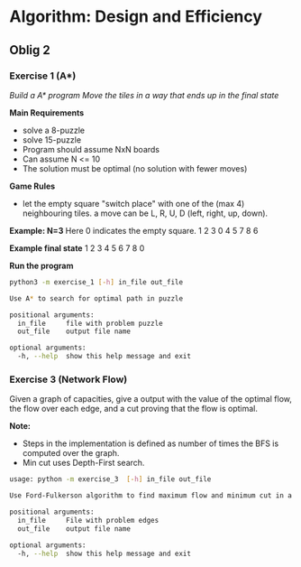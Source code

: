# Algorithm: Design and Efficiency 
## Oblig 2

### Exercise 1 (A*)
*Build a A\* program*
*Move the tiles in a way that ends up in the final state*

**Main Requirements**
- solve a 8-puzzle
- solve 15-puzzle
- Program should assume NxN boards
- Can assume N <= 10
- The solution must be optimal (no solution with fewer moves)

**Game Rules**
- let the empty square "switch place" with one of the (max 4)
neighbouring tiles. a move can be L, R, U, D (left, right, up, down).

**Example: N=3**
Here 0 indicates the empty square.
1 2 3
0 4 5
7 8 6

**Example final state**
1 2 3
4 5 6
7 8 0

**Run the program**
```bash
python3 -m exercise_1 [-h] in_file out_file

Use A* to search for optimal path in puzzle

positional arguments:
  in_file     file with problem puzzle
  out_file    output file name

optional arguments:
  -h, --help  show this help message and exit
```

### Exercise 3 (Network Flow)
Given a graph of capacities, give a output with the value of the optimal flow, 
the flow over each edge, and a cut proving that the flow is optimal.

**Note:** 
- Steps in the implementation is defined as number of times the BFS is computed over the graph.
- Min cut uses Depth-First search.

```bash
usage: python -m exercise_3  [-h] in_file out_file

Use Ford-Fulkerson algorithm to find maximum flow and minimum cut in a digraph

positional arguments:
  in_file     File with problem edges
  out_file    output file name

optional arguments:
  -h, --help  show this help message and exit

```
